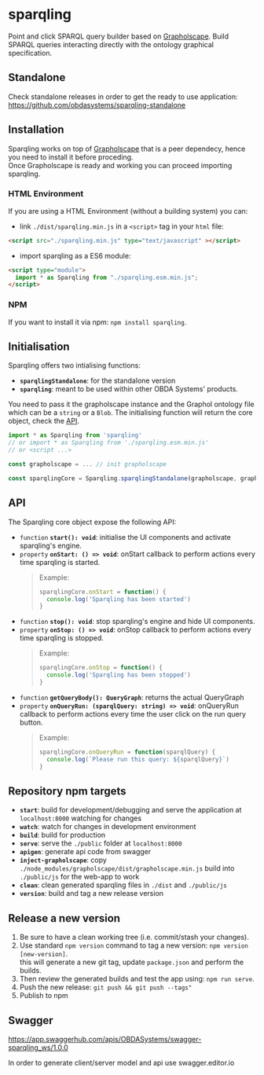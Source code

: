 # sparqling
Point and click SPARQL query builder based on [Grapholscape](https://github.com/obdasystems/grapholscape).
Build SPARQL queries interacting directly with the ontology graphical specification.

## Standalone
Check standalone releases in order to get the ready to use application: https://github.com/obdasystems/sparqling-standalone

## Installation
Sparqling works on top of [Grapholscape]() that is a peer dependecy, hence you need to install it before proceding.\
Once Grapholscape is ready and working you can proceed importing sparqling.

### HTML Environment
If you are using a HTML Environment (without a building system) you can:

- link `./dist/sparqling.min.js` in a `<script>` tag in your `html` file:
```html
<script src="./sparqling.min.js" type="text/javascript" ></script>
```

- import sparqling as a ES6 module:
```html
<script type="module">
  import * as Sparqling from "./sparqling.esm.min.js";
</script>
```

### NPM
If you want to install it via npm: `npm install sparqling`.

## Initialisation
Sparqling offers two intialising functions:
- **`sparqlingStandalone`**: for the standalone version
- **`sparqling`**: meant to be used within other OBDA Systems' products.

You need to pass it the grapholscape instance and the Graphol ontology file which can be a `string` or a `Blob`.
The initialising function will return the core object, check the [API]().
```js
import * as Sparqling from 'sparqling'
// or import * as Sparqling from './sparqling.esm.min.js'
// or <script ...>

const grapholscape = ... // init grapholscape

const sparqlingCore = Sparqling.sparqlingStandalone(grapholscape, grapholFile)
```

## API
The Sparqling core object expose the following API:
  - `function` **`start(): void`**: initialise the UI components and activate sparqling's engine.
  - `property` **`onStart: () => void`**: onStart callback to perform actions every time sparqling is started.
      > Example:
      > ```js
      > sparqlingCore.onStart = function() {
      >   console.log('Sparqling has been started')
      > }
      >```
  - `function` **`stop(): void`**: stop sparqling's engine and hide UI components.
  - `property` **`onStop: () => void`**: onStop callback to perform actions every time sparqling is stopped.
      > Example:
      > ```js
      > sparqlingCore.onStop = function() {
      >   console.log('Sparqling has been stopped')
      > }
      >```
  - `function` **`getQueryBody(): QueryGraph`**: returns the actual QueryGraph
  - `property` **`onQueryRun: (sparqlQuery: string) => void`**: onQueryRun callback to perform actions every time the user click on the run query button.
      > Example:
      > ```js
      > sparqlingCore.onQueryRun = function(sparqlQuery) {
      >   console.log(`Please run this query: ${sparqlQuery}`)
      > }
      >```

## Repository npm targets
- **`start`**: build for development/debugging and serve the application at `localhost:8000` watching for changes
- **`watch`**: watch for changes in development environment
- **`build`**: build for production
- **`serve`**: serve the `./public` folder at `localhost:8000`
- **`apigen`**: generate api code from swagger
- **`inject-grapholscape`**: copy `./node_modules/grapholscape/dist/grapholscape.min.js` build into `./public/js` for the web-app to work
- **`clean`**: clean generated sparqling files in `./dist` and `./public/js`
- **`version`**: build and tag a new release version


## Release a new version
1. Be sure to have a clean working tree (i.e. commit/stash your changes).
2. Use standard `npm version` command to tag a new version: `npm version [new-version]`.\
  this will generate a new git tag, update `package.json` and perform the builds.
3. Then review the generated builds and test the app using: `npm run serve`.
4. Push the new release: `git push && git push --tags"`
5. Publish to npm


## Swagger
https://app.swaggerhub.com/apis/OBDASystems/swagger-sparqling_ws/1.0.0

In order to generate client/server model and api use swagger.editor.io
